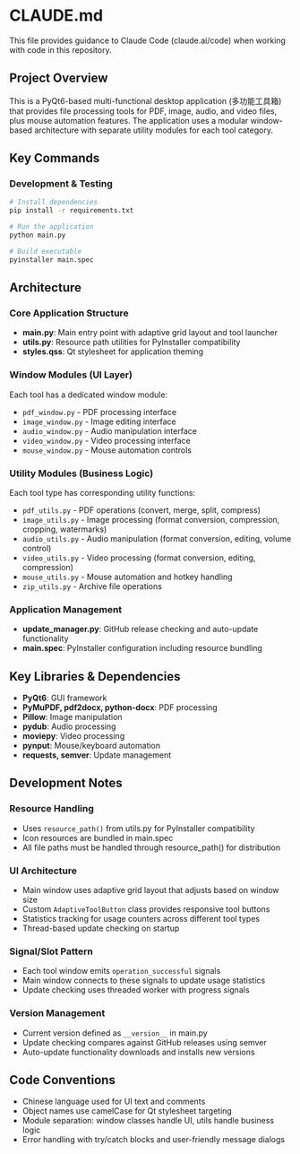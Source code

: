 # CLAUDE.md

This file provides guidance to Claude Code (claude.ai/code) when working with code in this repository.

## Project Overview

This is a PyQt6-based multi-functional desktop application (多功能工具箱) that provides file processing tools for PDF, image, audio, and video files, plus mouse automation features. The application uses a modular window-based architecture with separate utility modules for each tool category.

## Key Commands

### Development & Testing
```bash
# Install dependencies
pip install -r requirements.txt

# Run the application
python main.py

# Build executable
pyinstaller main.spec
```

## Architecture

### Core Application Structure
- **main.py**: Main entry point with adaptive grid layout and tool launcher
- **utils.py**: Resource path utilities for PyInstaller compatibility
- **styles.qss**: Qt stylesheet for application theming

### Window Modules (UI Layer)
Each tool has a dedicated window module:
- `pdf_window.py` - PDF processing interface
- `image_window.py` - Image editing interface  
- `audio_window.py` - Audio manipulation interface
- `video_window.py` - Video processing interface
- `mouse_window.py` - Mouse automation controls

### Utility Modules (Business Logic)
Each tool type has corresponding utility functions:
- `pdf_utils.py` - PDF operations (convert, merge, split, compress)
- `image_utils.py` - Image processing (format conversion, compression, cropping, watermarks)
- `audio_utils.py` - Audio manipulation (format conversion, editing, volume control)
- `video_utils.py` - Video processing (format conversion, editing, compression)
- `mouse_utils.py` - Mouse automation and hotkey handling
- `zip_utils.py` - Archive file operations

### Application Management
- **update_manager.py**: GitHub release checking and auto-update functionality
- **main.spec**: PyInstaller configuration including resource bundling

## Key Libraries & Dependencies

- **PyQt6**: GUI framework
- **PyMuPDF, pdf2docx, python-docx**: PDF processing
- **Pillow**: Image manipulation  
- **pydub**: Audio processing
- **moviepy**: Video processing
- **pynput**: Mouse/keyboard automation
- **requests, semver**: Update management

## Development Notes

### Resource Handling
- Uses `resource_path()` from utils.py for PyInstaller compatibility
- Icon resources are bundled in main.spec
- All file paths must be handled through resource_path() for distribution

### UI Architecture
- Main window uses adaptive grid layout that adjusts based on window size
- Custom `AdaptiveToolButton` class provides responsive tool buttons
- Statistics tracking for usage counters across different tool types
- Thread-based update checking on startup

### Signal/Slot Pattern
- Each tool window emits `operation_successful` signals
- Main window connects to these signals to update usage statistics
- Update checking uses threaded worker with progress signals

### Version Management
- Current version defined as `__version__` in main.py
- Update checking compares against GitHub releases using semver
- Auto-update functionality downloads and installs new versions

## Code Conventions

- Chinese language used for UI text and comments
- Object names use camelCase for Qt stylesheet targeting
- Module separation: window classes handle UI, utils handle business logic
- Error handling with try/catch blocks and user-friendly message dialogs